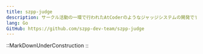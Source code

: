 ```yaml
---
title: szpp-judge
description: サークル活動の一環で行われたAtCoderのようなジャッジシステムの開発です。
lang: Go
GitHub: https://github.com/szpp-dev-team/szpp-judge
---
```


::MarkDownUnderConstruction
::